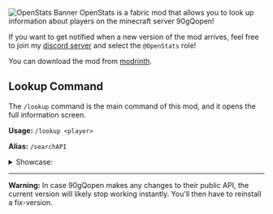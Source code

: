 ![OpenStats Banner](https://cdn.modrinth.com/data/cached_images/a20931899e420891e0dfbbb376feb81378e4860b.png)
OpenStats is a fabric mod that allows you to look up information about players on the minecraft server 90gQopen!

If you want to get notified when a new version of the mod arrives, feel free to join my [discord server](https://discord.gg/F9mkMxPf9g) and select the `@OpenStats` role!

You can download the mod from [modrinth](https://modrinth.com/mod/openstats).

## Lookup Command
The `/lookup` command is the main command of this mod, and it opens the full information screen.

**Usage:** `/lookup <player>`

**Alias:** `/searchAPI`


<details>
<summary>Showcase:</summary>

![Lookup showcase 1](https://cdn.modrinth.com/data/cached_images/fee3bebcc87670deb412cbed67a49bd1cb063919.png)

![Lookup showcase 2](https://cdn.modrinth.com/data/cached_images/10104e6fcff188760944c927f5c7db60b1b7c7cb.png)

![Lookup showcase 3](https://cdn.modrinth.com/data/cached_images/2a38e2adfda5a670b9717ef443d780faa18474c1.png)
</details>

---

**Warning:** In case 90gQopen makes any changes to their public API, the current version will likely stop working instantly. You'll then have to reinstall a fix-version.
